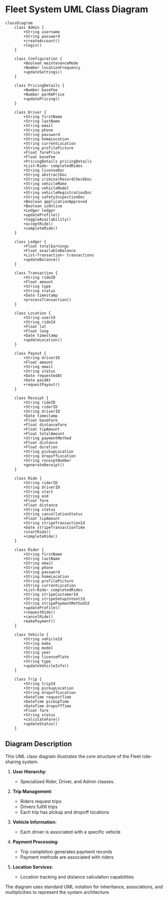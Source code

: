 # Fleet System UML Class Diagram

```mermaid
classDiagram
    class Admin {
        +String username
        +String password
        +createAccount()
        +login()
    }

    class Configuration {
        +Boolean maintenanceMode
        +Number locationFrequency
        +updateSettings()
    }

    class PricingDetails {
        +Number baseFee
        +Number perKmPrice
        +updatePricing()
    }

    class Driver {
        +String firstName
        +String lastName
        +String email
        +String phone
        +String password
        +String homeLocation
        +String currentLocation
        +String profilePicture
        +Float farePrice
        +Float baseFee
        +PricingDetails pricingDetails
        +List~Ride~ completedRides
        +String licenseDoc
        +String abstractDoc
        +String criminalRecordCheckDoc
        +String vehicleMake
        +String vehicleModel
        +String vehicleRegistrationDoc
        +String safetyInspectionDoc
        +Boolean applicationApproved
        +Boolean isOnline
        +Ledger ledger
        +updateProfile()
        +toggleAvailability()
        +acceptRide()
        +completeRide()
    }

    class Ledger {
        +Float totalEarnings
        +Float availableBalance
        +List~Transaction~ transactions
        +updateBalance()
    }

    class Transaction {
        +String rideID
        +Float amount
        +String type
        +String status
        +Date timestamp
        +processTransaction()
    }

    class Location {
        +String userId
        +String rideId
        +Float lat
        +Float long
        +Date timestamp
        +updateLocation()
    }

    class Payout {
        +String driverID
        +Float amount
        +String email
        +String status
        +Date requestedAt
        +Date paidAt
        +requestPayout()
    }

    class Receipt {
        +String rideID
        +String riderID
        +String driverID
        +Date timestamp
        +Float baseFare
        +Float distanceFare
        +Float tipAmount
        +Float totalAmount
        +String paymentMethod
        +Float distance
        +Float duration
        +String pickupLocation
        +String dropoffLocation
        +String receiptNumber
        +generateReceipt()
    }

    class Ride {
        +String riderID
        +String driverID
        +String start
        +String end
        +Float fare
        +Float distance
        +String status
        +String cancellationStatus
        +Float tipAmount
        +String stripeTransactionId
        +Date stripeTransactionTime
        +startRide()
        +completeRide()
    }

    class Rider {
        +String firstName
        +String lastName
        +String email
        +String phone
        +String password
        +String homeLocation
        +String profilePicture
        +String currentLocation
        +List~Ride~ completedRides
        +String stripeCustomerId
        +String stripeSetupIntentId
        +String stripePaymentMethodId
        +updateProfile()
        +requestRide()
        +cancelRide()
        +makePayment()
    }

    class Vehicle {
        +String vehicleId
        +String make
        +String model
        +String year
        +String licensePlate
        +String type
        +updateVehicleInfo()
    }

    class Trip {
        +String tripId
        +String pickupLocation
        +String dropoffLocation
        +DateTime requestTime
        +DateTime pickupTime
        +DateTime dropoffTime
        +Float fare
        +String status
        +calculateFare()
        +updateStatus()
    }
```

## Diagram Description

This UML class diagram illustrates the core structure of the Fleet ride-sharing system.

1. **User Hierarchy**: 
   - Specialized Rider, Driver, and Admin classes.

2. **Trip Management**:
   - Riders request trips
   - Drivers fulfill trips
   - Each trip has pickup and dropoff locations

3. **Vehicle Information**:
   - Each driver is associated with a specific vehicle

4. **Payment Processing**:
   - Trip completion generates payment records
   - Payment methods are associated with riders

5. **Location Services**:
   - Location tracking and distance calculation capabilities

The diagram uses standard UML notation for inheritance, associations, and multiplicities to represent the system architecture.